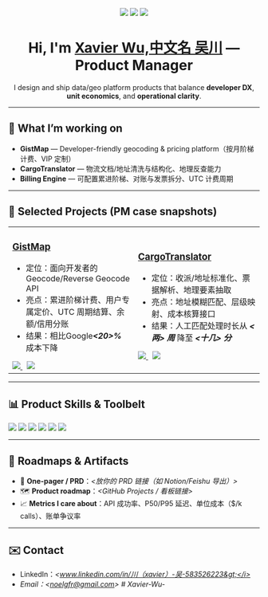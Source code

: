 <!-- 顶部横幅（可换自己的图，或先删掉） -->
<p align="center">
  <img src="https://img.shields.io/badge/Role-Product%20Manager-4B8BFF" />
  <img src="https://img.shields.io/badge/Focus-Geo%20APIs%20%7C%20Billing%20%7C%20Platform-blueviolet" />
  <img src="https://img.shields.io/badge/Location-🌏-brightgreen" />
</p>

<h1 align="center">Hi, I'm <a href="https://github.com/ciby9833">Xavier Wu,中文名 吴川</a> — Product Manager</h1>

<p align="center">
  I design and ship data/geo platform products that balance <b>developer DX</b>, <b>unit economics</b>, and <b>operational clarity</b>.
</p>

---

## 🔭 What I’m working on
- **GistMap** — Developer-friendly geocoding & pricing platform（按月阶梯计费、VIP 定制）
- **CargoTranslator** — 物流文档/地址清洗与结构化、地理反查能力
- **Billing Engine** — 可配置累进阶梯、对账与发票拆分、UTC 计费周期

---

## 🚀 Selected Projects (PM case snapshots)

<table>
  <tr>
    <td width="50%">
      <h3><a href="https://github.com/ciby9833/GistMap">GistMap</a></h3>
      <ul>
        <li>定位：面向开发者的 Geocode/Reverse Geocode API</li>
        <li>亮点：累进阶梯计费、用户专属定价、UTC 周期结算、余额/信用分账</li>
        <li>结果：相比Google<b><i>&lt;20&gt;%</i></b> 成本下降
      </ul>
      <a href="https://github.com/ciby9833/GistMap">
        <img src="https://img.shields.io/badge/Repo-GistMap-black?logo=github"/>
      </a>
      &nbsp;
      <img src="https://img.shields.io/badge/Stack-NestJS%20%7C%20Postgres%20%7C%20PostGIS%20%7C%20FAISS-lightgrey"/>
    </td>
    <td width="50%">
      <h3><a href="[https://github.com/ciby9833/CargoTranslator](https://github.com/ciby9833/translator/tree/main/frontend/src)">CargoTranslator</a></h3>
      <ul>
        <li>定位：收派/地址标准化、票据解析、地理要素抽取</li>
        <li>亮点：地址模糊匹配、层级映射、成本核算接口</li>
        <li>结果：人工匹配处理时长从 <b><i>&lt;两&gt; 周</i></b> 降至 <b><i>&lt;十几&gt; 分</i></b></li>
      </ul>
      <a href="https://github.com/ciby9833/CargoTranslator">
        <img src="https://img.shields.io/badge/Repo-CargoTranslator-black?logo=github"/>
      </a>
      &nbsp;
      <img src="https://img.shields.io/badge/Focus-Address%20Clean%20%7C%20RL%20heuristics-blue"/>
    </td>
  </tr>
</table>

---

## 📊 Product Skills & Toolbelt
<p>
  <img src="https://img.shields.io/badge/PM-Jobs%20To%20Be%20Done%20%7C%20PRD%20%7C%20A/B%20-blue" />
  <img src="https://img.shields.io/badge/Analytics-SQL%20%7C%20Amplitude%20%7C%20GA4-success" />
  <img src="https://img.shields.io/badge/Design-Figma%20%7C%20Userflow%20%7C%20Wireframe-ff69b4" />
  <img src="https://img.shields.io/badge/Dev-API%20Design%20%7C%20REST%20%7C%20OpenAPI-informational" />
  <img src="https://img.shields.io/badge/Data-PostgreSQL%20%7C%20PostGIS%20%7C%20DuckDB-lightgrey" />
  <img src="https://img.shields.io/badge/Cloud-AWS%20%7C%20GCP%20%7C%20Vercel-yellow" />
</p>

---

## 🧭 Roadmaps & Artifacts
- 📄 **One-pager / PRD**：<i>&lt;放你的 PRD 链接（如 Notion/Feishu 导出）&gt;</i>  
- 🗺 **Product roadmap**：<i>&lt;GitHub Projects / 看板链接&gt;</i>  
- 📈 **Metrics I care about**：API 成功率、P50/P95 延迟、单位成本（$/k calls）、账单争议率

---

## ✉️ Contact
- LinkedIn：<i>&lt;www.linkedin.com/in/川（xavier）-吴-583526223&gt;</i>  
- Email：<i>&lt;noelgfr@gmail.com&gt;</i>  # Xavier-Wu-
